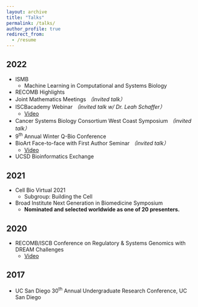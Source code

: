 ```yaml
---
layout: archive
title: "Talks"
permalink: /talks/
author_profile: true
redirect_from:
  - /resume
---
```


## 2022
* ISMB
    * Machine Learning in Computational and Systems Biology
* RECOMB Highlights
* Joint Mathematics Meetings    *（invited talk）*
* ISCBacademy Webinar    *（invited talk w/ Dr. Leah Schaffer）*
    * [Video](https://www.youtube.com/watch?v=YeH8nYdmMIM)
* Cancer Systems Biology Consortium West Coast Symposium    *（invited talk）*
* 9<sup>th</sup> Annual Winter Q-Bio Conference
* BioArt Face-to-face with First Author Seminar     *（invited talk）*
    * [Video](https://www.bilibili.com/video/BV1Hb4y1J7E1?spm_id_from=333.999.0.0)
* UCSD Bioinformatics Exchange

## 2021
* Cell Bio Virtual 2021
    * Subgroup: Building the Cell
* Broad Institute Next Generation in Biomedicine Symposium
    * **Nominated and selected worldwide as one of 20 presenters.**

## 2020
* RECOMB/ISCB Conference on Regulatory & Systems Genomics with DREAM Challenges
    * [Video](https://www.youtube.com/watch?v=cv1W8e8VRyU)

## 2017
* UC San Diego 30<sup>th</sup> Annual Undergraduate Research Conference, UC San Diego
